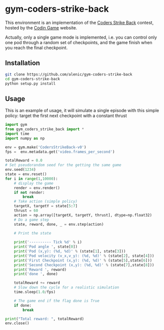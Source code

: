 # gym-coders-strike-back

This environment is an implementation of the [Coders Strike Back](https://www.codingame.com/multiplayer/bot-programming/coders-strike-back) contest, hosted by the [Codin Game](https://www.codingame.com) website.

Actually, only a single game mode is implemented,  i.e. you can control only one pod through a random set of checkpoints, and the game finish when you reach the final checkpoint.

## Installation

```bash
git clone https://github.com/alenic/gym-coders-strike-back
cd gym-coders-strike-back
python setup.py install
```

## Usage

This is an example of usage, it will simulate a single episode with this simple policy: target the first next checkpoint with a constant thrust

```python
import gym
from gym_coders_strike_back import *
import time
import numpy as np

env = gym.make('CodersStrikeBack-v0')
fps =  env.metadata.get('video.frames_per_second')

totalReward = 0.0
# Set pseudorandom seed for the getting the same game
env.seed(1234)
state = env.reset()
for i in range(1,10000):
    # display the game
    render = env.render()
    if not render:
        break
    # Take action (simple policy)
    targetX, targetY = state[5:7]
    thrust = 60
    action = np.array([targetX, targetY, thrust], dtype=np.float32)
    # Do a game step
    state, reward, done, _ = env.step(action)

    # Print the state
    
    print('---------- Tick %d' % i)
    print('Pod angle ', state[0])
    print('Pod (x,y): (%d, %d)' % (state[1], state[3]))
    print('Pod velocity (v_x,v_y): (%d, %d)' % (state[2], state[4]))
    print('First Checkpoint (x,y): (%d, %d)' % (state[5],state[6]))
    print('Second Checkpoint (x,y): (%d, %d)' % (state[7],state[8]))
    print('Reward ', reward)
    print('done ', done)

    totalReward += reward
    # Slow down the cycle for a realistic simulation
    time.sleep(1.0/fps)

    # The game end if the flag done is True
    if done:
        break

print("Total reward: ", totalReward)
env.close()
```

